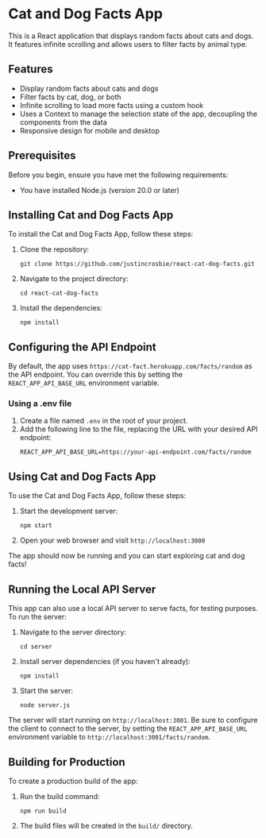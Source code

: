 # Cat and Dog Facts App

This is a React application that displays random facts about cats and dogs. It features infinite scrolling and allows users to filter facts by animal type.

## Features

- Display random facts about cats and dogs
- Filter facts by cat, dog, or both
- Infinite scrolling to load more facts using a custom hook
- Uses a Context to manage the selection state of the app, decoupling the components from the data
- Responsive design for mobile and desktop

## Prerequisites

Before you begin, ensure you have met the following requirements:

- You have installed Node.js (version 20.0 or later)

## Installing Cat and Dog Facts App

To install the Cat and Dog Facts App, follow these steps:

1. Clone the repository:
   ```
   git clone https://github.com/justincrosbie/react-cat-dog-facts.git
   ```
2. Navigate to the project directory:
   ```
   cd react-cat-dog-facts
   ```
3. Install the dependencies:
   ```
   npm install
   ```

## Configuring the API Endpoint

By default, the app uses `https://cat-fact.herokuapp.com/facts/random` as the API endpoint. You can override this by setting the `REACT_APP_API_BASE_URL` environment variable.

### Using a .env file

1. Create a file named `.env` in the root of your project.
2. Add the following line to the file, replacing the URL with your desired API endpoint:
   ```
   REACT_APP_API_BASE_URL=https://your-api-endpoint.com/facts/random
   ```

## Using Cat and Dog Facts App

To use the Cat and Dog Facts App, follow these steps:

1. Start the development server:
   ```
   npm start
   ```
2. Open your web browser and visit `http://localhost:3000`

The app should now be running and you can start exploring cat and dog facts!

## Running the Local API Server

This app can also use a local API server to serve facts, for testing purposes. To run the server:

1. Navigate to the server directory:
   ```
   cd server
   ```
2. Install server dependencies (if you haven't already):
   ```
   npm install
   ```
3. Start the server:
   ```
   node server.js
   ```

The server will start running on `http://localhost:3001`.
Be sure to configure the client to connect to the server, by setting the `REACT_APP_API_BASE_URL` environment variable to `http://localhost:3001/facts/random`.

## Building for Production

To create a production build of the app:

1. Run the build command:
   ```
   npm run build
   ```
2. The build files will be created in the `build/` directory.

